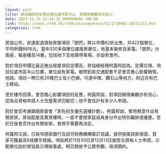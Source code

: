 ```yaml
---
layout: post
title: 房協稱朗然定價合理位處市區半山　對銷情樂觀及有信心
date: 2023-11-22 11:24:22.000000000 +08:00
link: https://news.rthk.hk/rthk/ch/component/k2/1728901-20231122.htm
categories: rthk
---
```


房協公布，安達臣道資助房屋項目「朗然」將以市價62折出售，共422個單位，平均呎價8916元，當中330多個單位屬兩房單位，有基本裝修及家電。「朗然」分兩座，每座樓高14層，包括地下及地庫停車場，亦設有會所。

對於項目呎價比最近推出居屋項目定價高，房協總經理柯靄邦認為，定價合理，項目位處市區半山位置，單位設有家電。被問到若交通配套不足會否擔心影響銷情，他說，項目一帶已有20條巴士及小巴線，可達中環、鑽石山等地方，附近亦有巴士總站。

至於樓市回落，會否擔心影響項目的反應，柯靄邦說，對項目銷情樂觀亦有信心，認為合資格申請人士住屋需求仍殷切；他不會估計有多少人申請。

對於會否考慮跟隨房委會「家有初生優先選樓計劃」，柯靄邦說，暫時無意作出有關安排，房協配屋及賣買樓時，一直不會按家庭成員身分作出特別編排或優惠。至於日後會否作出有關安排，會視乎需要再決定。 

柯靄邦又說，已與16間家銀行及認可財務機構簽訂協議，提供按揭貸款保證，買家可獲最高9成樓宇按揭。項目將於11月30日至12月13日接受合資格人士申請，示範單位設於房協長沙灣辦事處，明日開放予公眾參觀，毋須預約。
